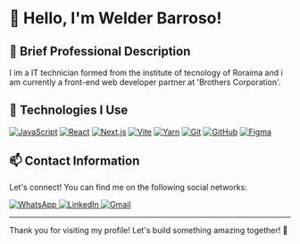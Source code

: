 # 👋 Hello, I'm Welder Barroso!

## 💼 Brief Professional Description

I im a IT technician formed from the institute of tecnology of Roraima and i am currently a front-end web developer partner at 'Brothers Corporation'.

## 🚀 Technologies I Use

[![JavaScript](https://img.shields.io/badge/javascript-%23323330.svg?style=flat&logo=javascript&logoColor=#ffff00)](https://developer.mozilla.org/pt-BR/docs/Web/JavaScript)
[![React](https://img.shields.io/badge/-React-61DAFB?style=flat&logo=react&logoColor=white)](https://reactjs.org/)
[![Next.js](https://img.shields.io/badge/-Next.js-000000?style=flat&logo=next.js&logoColor=white)](https://nextjs.org/)
[![Vite](https://img.shields.io/badge/vite-%23646CFF.svg?style=flat&logo=vite&logoColor=white)](https://vite.dev/)
[![Yarn](https://img.shields.io/badge/yarn-%232C8EBB.svg?style=flat&logo=yarn&logoColor=white)](https://classic.yarnpkg.com/lang/en/docs/)
[![Git](https://img.shields.io/badge/-Git-F05032?style=flat&logo=git&logoColor=white)](https://git-scm.com/)
[![GitHub](https://img.shields.io/badge/-GitHub-181717?style=flat&logo=github&logoColor=white)](https://docs.github.com/)
[![Figma](https://img.shields.io/badge/figma-%23F24E1E.svg?style=flat&logo=figma&logoColor=white)](https://help.figma.com/hc/en-us)


## 📫 Contact Information

Let's connect! You can find me on the following social networks:

<a href="https://wa.me/5595991341586" target="_blank">
    <img src="https://img.shields.io/badge/-WhatsApp-25D366?style=flat&logo=whatsapp&logoColor=white" alt="WhatsApp"/>
</a>
<a href="https://www.linkedin.com/in/welder-barroso-37b654207/)" target="_blank">
    <img src="https://img.shields.io/badge/-LinkedIn-0077B5?style=flat&logo=linkedin&logoColor=white" alt="LinkedIn"/>
</a>
<a href="welderb40@gmail.com)" target="_blank">
    <img src="https://img.shields.io/badge/Gmail-D14836?style=flat&logo=gmail&logoColor=white" alt="Gmail"/>
</a>


---

Thank you for visiting my profile! Let's build something amazing together! 🚀
